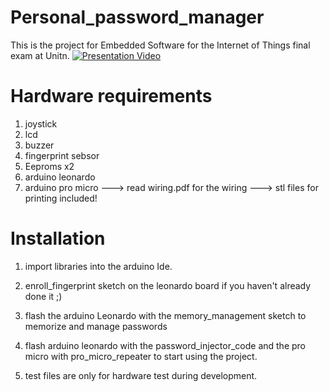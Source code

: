 # Personal_password_manager
This is the project for Embedded Software for the Internet of Things final exam at Unitn.
[![Presentation Video](https://img.youtube.com/vi/ZBcULP91dFY/0.jpg)](https://youtu.be/ZBcULP91dFY)

# Hardware requirements
1) joystick
2) lcd
3) buzzer
4) fingerprint sebsor
5) Eeproms x2
6) arduino leonardo
7) arduino pro micro
---> read wiring.pdf for the wiring
---> stl files for printing included!

# Installation
1) import libraries into the arduino Ide.
2) enroll_fingerprint sketch on the leonardo board if you haven't already done it ;)
3) flash the arduino Leonardo with the memory_management sketch to memorize and manage passwords
4) flash arduino leonardo with the password_injector_code and the pro micro with pro_micro_repeater to start using the project.
   
5) test files are only for hardware test during development.
